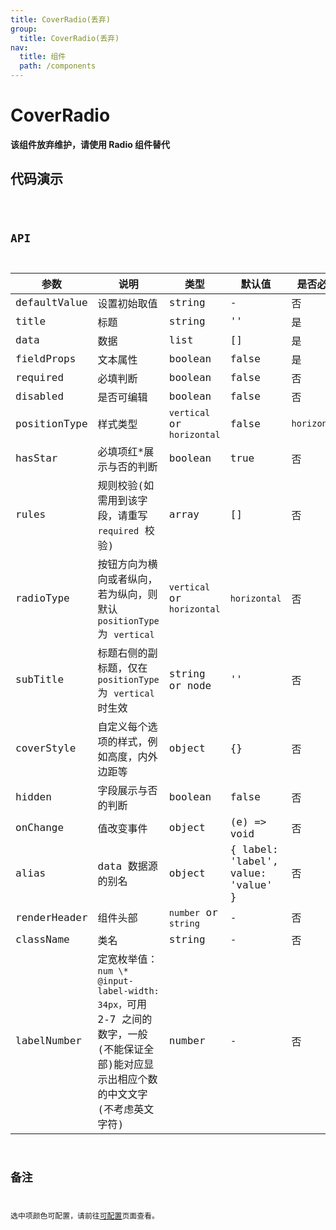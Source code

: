 ```yaml
---
title: CoverRadio(丢弃)
group:
  title: CoverRadio(丢弃)
nav:
  title: 组件
  path: /components
---
```


# CoverRadio

**该组件放弃维护，请使用 Radio 组件替代**

## 代码演示

<code src="./demo/index.tsx" />

## API

| 参数         | 说明                                                                                                                                 | 类型                       | 默认值                             | 是否必填     |
| ------------ | ------------------------------------------------------------------------------------------------------------------------------------ | -------------------------- | ---------------------------------- | ------------ |
| defaultValue | 设置初始取值                                                                                                                         | string                     | -                                  | 否           |
| title        | 标题                                                                                                                                 | string                     | ''                                 | 是           |
| data         | 数据                                                                                                                                 | list                       | []                                 | 是           |
| fieldProps   | 文本属性                                                                                                                             | boolean                    | false                              | 是           |
| required     | 必填判断                                                                                                                             | boolean                    | false                              | 否           |
| disabled     | 是否可编辑                                                                                                                           | boolean                    | false                              | 否           |
| positionType | 样式类型                                                                                                                             | `vertical` or `horizontal` | false                              | `horizontal` |
| hasStar      | 必填项红\*展示与否的判断                                                                                                             | boolean                    | true                               | 否           |
| rules        | 规则校验(如需用到该字段，请重写 `required` 校验)                                                                                     | array                      | []                                 | 否           |
| radioType    | 按钮方向为横向或者纵向，若为纵向，则默认 `positionType` 为 `vertical`                                                                | `vertical` or `horizontal` | `horizontal`                       | 否           |
| subTitle     | 标题右侧的副标题，仅在 `positionType` 为 `vertical` 时生效                                                                           | string or node             | ''                                 | 否           |
| coverStyle   | 自定义每个选项的样式，例如高度，内外边距等                                                                                           | object                     | {}                                 | 否           |
| hidden       | 字段展示与否的判断                                                                                                                   | boolean                    | false                              | 否           |
| onChange     | 值改变事件                                                                                                                           | object                     | (e) => void                        | 否           |
| alias        | data 数据源的别名                                                                                                                    | object                     | { label: 'label', value: 'value' } | 否           |
| renderHeader | 组件头部                                                                                                                             | `number` or `string`       | -                                  | 否           |
| className    | 类名                                                                                                                                 | string                     | -                                  | 否           |
| labelNumber  | 定宽枚举值：`num \* @input-label-width: 34px，`可用 2-7 之间的数字，一般(不能保证全部)能对应显示出相应个数的中文文字(不考虑英文字符) | number                     | -                                  | 否           |

## 备注

选中项颜色可配置，请前往[可配置](https://dform.alitajs.com/setting)页面查看。

